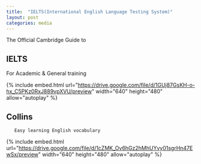 ```yaml
---
title:  "IELTS(International English Language Testing System)"
layout: post
categories: media
---
```

The Official Cambridge Guide to
## IELTS
For Academic & General training
       
{% include embed.html url="https://drive.google.com/file/d/1GUj87GsKH-o-hx_C5PKz0RxJ889vpXVU/preview" width="640" height="480" allow="autoplay" %}


## Collins
       Easy learning English vocabulary
{% include embed.html url="https://drive.google.com/file/d/1cZMK_Ov6hGz2hMhUYvy01sgrHn47EwSx/preview" width="640" height="480" allow="autoplay" %}

